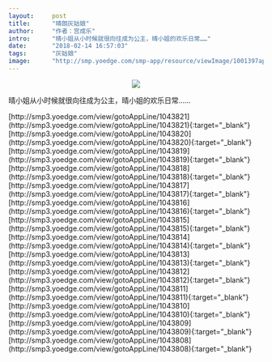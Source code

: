 ```yaml
---
layout:     post
title:      "晴朗灰姑娘"
author:     "作者：宫成乐"
intro:      "晴小姐从小时候就很向往成为公主，晴小姐的欢乐日常……"
date:       "2018-02-14 16:57:03"
tags:       "灰姑娘"
image:      "http://smp.yoedge.com/smp-app/resource/viewImage/1001397appline.png"
---
```

<div style="text-align: center">
<p><img src="http://smp.yoedge.com/smp-app/resource/viewImage/1001397appline.png"/></p>
</div>
<p class="post-meta">
<span>晴小姐从小时候就很向往成为公主，晴小姐的欢乐日常……</span>
</p>
[http://smp3.yoedge.com/view/gotoAppLine/1043821](http://smp3.yoedge.com/view/gotoAppLine/1043821){:target="_blank"}
[http://smp3.yoedge.com/view/gotoAppLine/1043820](http://smp3.yoedge.com/view/gotoAppLine/1043820){:target="_blank"}
[http://smp3.yoedge.com/view/gotoAppLine/1043819](http://smp3.yoedge.com/view/gotoAppLine/1043819){:target="_blank"}
[http://smp3.yoedge.com/view/gotoAppLine/1043818](http://smp3.yoedge.com/view/gotoAppLine/1043818){:target="_blank"}
[http://smp3.yoedge.com/view/gotoAppLine/1043817](http://smp3.yoedge.com/view/gotoAppLine/1043817){:target="_blank"}
[http://smp3.yoedge.com/view/gotoAppLine/1043816](http://smp3.yoedge.com/view/gotoAppLine/1043816){:target="_blank"}
[http://smp3.yoedge.com/view/gotoAppLine/1043815](http://smp3.yoedge.com/view/gotoAppLine/1043815){:target="_blank"}
[http://smp3.yoedge.com/view/gotoAppLine/1043814](http://smp3.yoedge.com/view/gotoAppLine/1043814){:target="_blank"}
[http://smp3.yoedge.com/view/gotoAppLine/1043813](http://smp3.yoedge.com/view/gotoAppLine/1043813){:target="_blank"}
[http://smp3.yoedge.com/view/gotoAppLine/1043812](http://smp3.yoedge.com/view/gotoAppLine/1043812){:target="_blank"}
[http://smp3.yoedge.com/view/gotoAppLine/1043811](http://smp3.yoedge.com/view/gotoAppLine/1043811){:target="_blank"}
[http://smp3.yoedge.com/view/gotoAppLine/1043810](http://smp3.yoedge.com/view/gotoAppLine/1043810){:target="_blank"}
[http://smp3.yoedge.com/view/gotoAppLine/1043809](http://smp3.yoedge.com/view/gotoAppLine/1043809){:target="_blank"}
[http://smp3.yoedge.com/view/gotoAppLine/1043808](http://smp3.yoedge.com/view/gotoAppLine/1043808){:target="_blank"}


